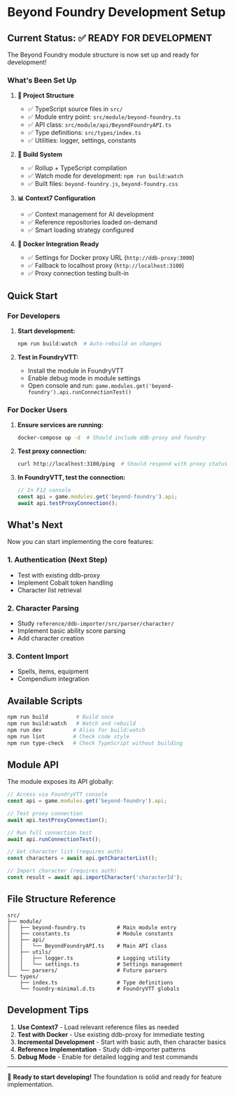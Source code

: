 # Beyond Foundry Development Setup

## Current Status: ✅ READY FOR DEVELOPMENT

The Beyond Foundry module structure is now set up and ready for development!

### What's Been Set Up

1. **📁 Project Structure**
   - ✅ TypeScript source files in `src/`
   - ✅ Module entry point: `src/module/beyond-foundry.ts` 
   - ✅ API class: `src/module/api/BeyondFoundryAPI.ts`
   - ✅ Type definitions: `src/types/index.ts`
   - ✅ Utilities: logger, settings, constants

2. **🔧 Build System**
   - ✅ Rollup + TypeScript compilation
   - ✅ Watch mode for development: `npm run build:watch`
   - ✅ Built files: `beyond-foundry.js`, `beyond-foundry.css`

3. **📊 Context7 Configuration**
   - ✅ Context management for AI development
   - ✅ Reference repositories loaded on-demand
   - ✅ Smart loading strategy configured

4. **🐳 Docker Integration Ready**
   - ✅ Settings for Docker proxy URL (`http://ddb-proxy:3000`)
   - ✅ Fallback to localhost proxy (`http://localhost:3100`)
   - ✅ Proxy connection testing built-in

## Quick Start

### For Developers

1. **Start development:**
   ```bash
   npm run build:watch  # Auto-rebuild on changes
   ```

2. **Test in FoundryVTT:**
   - Install the module in FoundryVTT
   - Enable debug mode in module settings
   - Open console and run: `game.modules.get('beyond-foundry').api.runConnectionTest()`

### For Docker Users

1. **Ensure services are running:**
   ```bash
   docker-compose up -d  # Should include ddb-proxy and foundry
   ```

2. **Test proxy connection:**
   ```bash
   curl http://localhost:3100/ping  # Should respond with proxy status
   ```

3. **In FoundryVTT, test the connection:**
   ```javascript
   // In F12 console
   const api = game.modules.get('beyond-foundry').api;
   await api.testProxyConnection();
   ```

## What's Next

Now you can start implementing the core features:

### 1. Authentication (Next Step)
- Test with existing ddb-proxy
- Implement Cobalt token handling
- Character list retrieval

### 2. Character Parsing
- Study `reference/ddb-importer/src/parser/character/`
- Implement basic ability score parsing
- Add character creation

### 3. Content Import
- Spells, items, equipment
- Compendium integration

## Available Scripts

```bash
npm run build         # Build once
npm run build:watch   # Watch and rebuild
npm run dev          # Alias for build:watch  
npm run lint         # Check code style
npm run type-check   # Check TypeScript without building
```

## Module API

The module exposes its API globally:

```javascript
// Access via FoundryVTT console
const api = game.modules.get('beyond-foundry').api;

// Test proxy connection
await api.testProxyConnection();

// Run full connection test
await api.runConnectionTest();

// Get character list (requires auth)
const characters = await api.getCharacterList();

// Import character (requires auth) 
const result = await api.importCharacter('characterId');
```

## File Structure Reference

```
src/
├── module/
│   ├── beyond-foundry.ts          # Main module entry
│   ├── constants.ts               # Module constants
│   ├── api/
│   │   └── BeyondFoundryAPI.ts    # Main API class  
│   ├── utils/
│   │   ├── logger.ts              # Logging utility
│   │   └── settings.ts            # Settings management
│   └── parsers/                   # Future parsers
└── types/
    ├── index.ts                   # Type definitions
    └── foundry-minimal.d.ts       # FoundryVTT globals
```

## Development Tips

1. **Use Context7** - Load relevant reference files as needed
2. **Test with Docker** - Use existing ddb-proxy for immediate testing
3. **Incremental Development** - Start with basic auth, then character basics
4. **Reference Implementation** - Study ddb-importer patterns
5. **Debug Mode** - Enable for detailed logging and test commands

---

🚀 **Ready to start developing!** The foundation is solid and ready for feature implementation.

